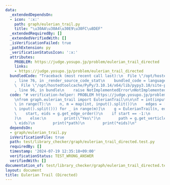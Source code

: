 ```yaml
---
data:
  _extendedDependsOn:
  - icon: ':x:'
    path: graph/eulerian_trail.py
    title: "\u30AA\u30A4\u30E9\u30FC\u8DEF"
  _extendedRequiredBy: []
  _extendedVerifiedWith: []
  _isVerificationFailed: true
  _pathExtension: py
  _verificationStatusIcon: ':x:'
  attributes:
    PROBLEM: https://judge.yosupo.jp/problem/eulerian_trail_directed
    links:
    - https://judge.yosupo.jp/problem/eulerian_trail_directed
  bundledCode: "Traceback (most recent call last):\n  File \"/opt/hostedtoolcache/PyPy/3.10.14/x64/lib/pypy3.10/site-packages/onlinejudge_verify/documentation/build.py\"\
    , line 76, in _render_source_code_stat\n    bundled_code = language.bundle(\n\
    \  File \"/opt/hostedtoolcache/PyPy/3.10.14/x64/lib/pypy3.10/site-packages/onlinejudge_verify/languages/python.py\"\
    , line 96, in bundle\n    raise NotImplementedError\nNotImplementedError\n"
  code: "# verification-helper: PROBLEM https://judge.yosupo.jp/problem/eulerian_trail_directed\n\
    \nfrom graph.eulerian_trail import EulerianTrail\n\n\nT = int(input())\nfor _\
    \ in range(T):\n    n, m = map(int, input().split())\n    edges = [tuple(map(int,\
    \ input().split())) for _ in range(m)]\n    g = EulerianTrail(n, edges, False)\n\
    \    start, eids = g.get_edge_order()\n    if start == -1:\n        print(\"No\"\
    )\n    else:\n        print(\"Yes\")\n        path = g.get_verticle_order(start,\
    \ eids)\n        print(*path)\n        print(*eids)\n"
  dependsOn:
  - graph/eulerian_trail.py
  isVerificationFile: true
  path: test/library_checker/graph/eulerian_trail_directed.test.py
  requiredBy: []
  timestamp: '2024-07-19 12:35:18+09:00'
  verificationStatus: TEST_WRONG_ANSWER
  verifiedWith: []
documentation_of: test/library_checker/graph/eulerian_trail_directed.test.py
layout: document
title: Eulerian Trail (Directed)
---
```


